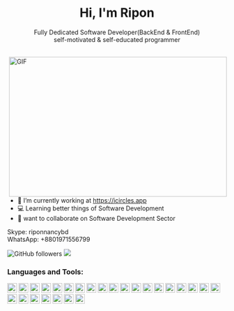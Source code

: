 <h1 align="center"> Hi, I'm Ripon</h1>
<p align="center">Fully Dedicated Software Developer(BackEnd & FrontEnd)<br/>
self-motivated & self-educated programmer</p>
<br />
<img align="right" alt="GIF" src="https://user-images.githubusercontent.com/90719674/142732132-b01c8f39-6265-4c0c-b0b8-9a2845030a01.gif" width="500" height="320" />

- 🔭 I’m currently working at https://icircles.app
- 💻 Learning better things of Software Development
- 👯 want to collaborate on Software Development Sector


<p>Skype: riponnancybd<br/>
   WhatsApp: +8801971556799</p>

![GitHub followers](https://img.shields.io/github/followers/bzamanbd?logo=GitHub&style=for-the-badge)
<a href="https://www.linkedin.com/in/md-bodiuzzaman-ripon-57810542/">
    <img src="https://img.shields.io/badge/linkedin-%230077B5.svg?&style=for-the-badge&logo=linkedin&logoColor=white" />
</a>

### Languages and Tools:
<p align="left">
<img src="https://upload.wikimedia.org/wikipedia/commons/thumb/c/c3/Python-logo-notext.svg/115px-Python-logo-notext.svg.png" alt="python" width="22" height="22"/>
<img src="https://gitlab.com/uploads/-/system/project/avatar/37467835/fastapi.png" alt="fastapi" width="22" height="22"/>
<img src="https://cdn2.iconfinder.com/data/icons/designer-skills/128/code-programming-javascript-software-develop-command-language-512.png" alt="javascript" width="22" height="22"/>
<img src="https://www.svgrepo.com/show/374144/typescript.svg" alt="typescript" width="22" height="22"/>
<img src="https://w7.pngwing.com/pngs/452/24/png-transparent-js-logo-node-logos-and-brands-icon.png" alt="node" width="22" height="22"/>
<img src="https://files.oaiusercontent.com/file-eQxfrZI8suNdr5FPVDcRfTKG?se=2123-10-25T08%3A27%3A25Z&sp=r&sv=2021-08-06&sr=b&rscc=max-age%3D31536000%2C%20immutable&rscd=attachment%3B%20filename%3D17c86623-dfcc-4c0c-84b9-dddbca7b6466.png&sig=jEpIYkG0JA/j9d8LUmrJu%2BDUPxvEVaAMnHvb8AIidiQ%3D" alt="express" width="22" height="22"/>
<img src="https://seeklogo.com/images/S/strapi-icon-logo-2E03188067-seeklogo.com.png" alt="strapi" width="22" height="22"/>
<img src="https://cdn.freebiesupply.com/logos/large/2x/react-1-logo-png-transparent.png" alt="react" width="22" height="22"/>
<img src="https://programming.dev/pictrs/image/1c58f3c9-37c9-4a5e-9690-fa879ced1eae.png" alt="astro" width="22" height="22"/>
<img src="https://marcbruederlin.gallerycdn.vsassets.io/extensions/marcbruederlin/next-icons/0.0.4/1710496760165/Microsoft.VisualStudio.Services.Icons.Default" alt="nextjs" width="22" height="22"/>
<img src="https://cdn3d.iconscout.com/3d/free/preview/free-tailwind-9294852-7577995.png?f=webp&h=700" alt="tailwind" width="22" height="22"/>
<img src="https://w7.pngwing.com/pngs/628/224/png-transparent-bootstrap-plain-wordmark-logo-icon.png" alt="bootstrap" width="22" height="22"/>
<img src="https://static-00.iconduck.com/assets.00/flutter-icon-2048x2048-ufx4idi8.png" alt="flutter" width="22" height="22"/>
<img src="https://www.vectorlogo.zone/logos/android/android-icon.svg" alt="android" width="22" height="22"/>
<img src="https://www.vectorlogo.zone/logos/apple/apple-tile.svg" alt="apple" width="22" height="22"/>
<img src="https://www.vectorlogo.zone/logos/firebase/firebase-icon.svg" alt="firebase" width="22" height="22"/>
<img src="https://cdn3d.iconscout.com/3d/free/preview/free-mongo-db-9294853-7577996.png?f=webp&h=700" alt="mongodb" width="22" height="22"/>
<img src="https://e7.pngegg.com/pngimages/521/1005/png-clipart-sqlite-database-browser-sqlite-database-browser-computer-icons-database-furniture-table-thumbnail.png" alt="sqlite" width="22" height="22"/>
<img src="https://static-00.iconduck.com/assets.00/database-mysql-icon-923x1024-37xcgdyl.png" alt="mysql" width="22" height="22"/>
<img src="https://w7.pngwing.com/pngs/448/730/png-transparent-postgresql-plain-logo-icon-thumbnail.png" alt="postgresql" width="22" height="22"/>
<img src="https://www.vectorlogo.zone/logos/git-scm/git-scm-icon.svg" alt="git" width="22" height="22"/> 
<img src="https://upload.wikimedia.org/wikipedia/commons/thumb/a/ae/Github-desktop-logo-symbol.svg/2048px-Github-desktop-logo-symbol.svg.png" alt="github" width="22" height="22"/>
<img src="https://upload.wikimedia.org/wikipedia/commons/e/ea/Docker_%28container_engine%29_logo_%28cropped%29.png" alt="docker" width="22" height="22"/>
<img src="https://alexhunt86.files.wordpress.com/2015/12/esxi-logo.png" alt="esxi" width="22" height="22"/>
<img src="https://cdn.vectorstock.com/i/preview-1x/88/98/cloud-api-application-programming-interface-vector-28618898.jpg" alt="api" width="22" height="22"/>
<img src="https://seeklogo.com/images/G/grpc-logo-561C1563B1-seeklogo.com.png" alt="grpc" width="22" height="22"/>

</p>
